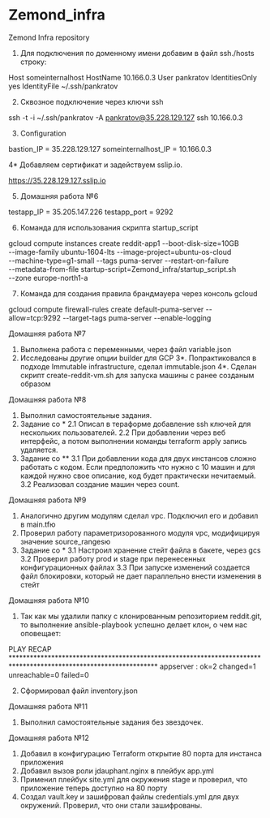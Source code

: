 # Zemond_infra
Zemond Infra repository

1. Для подключения по доменному имени добавим в файл ssh./hosts строку:

Host someinternalhost
        HostName 10.166.0.3
        User pankratov
        IdentitiesOnly yes
        IdentityFile ~/.ssh/pankratov

2. Сквозное подключение через ключи ssh

ssh -t -i ~/.ssh/pankratov -A pankratov@35.228.129.127 ssh 10.166.0.3

3. Configuration

bastion_IP = 35.228.129.127 
someinternalhost_IP = 10.166.0.3

4* Добавляем сертификат и задействуем sslip.io. 

https://35.228.129.127.sslip.io

5. Домашняя работа №6

testapp_IP = 35.205.147.226
testapp_port = 9292

6. Команда для использования скрипта startup_script

gcloud compute instances create reddit-app1 --boot-disk-size=10GB \
--image-family ubuntu-1604-lts --image-project=ubuntu-os-cloud \
--machine-type=g1-small --tags puma-server --restart-on-failure \
--metadata-from-file startup-script=Zemond_infra/startup_script.sh \
--zone europe-north1-a

7. Команда для создания правила брандмауера через консоль gcloud

gcloud compute firewall-rules create default-puma-server --allow=tcp:9292 --target-tags puma-server --enable-logging

Домашняя работа №7

1. Выполнена работа с переменными, через файл variable.json
2. Исследованы другие опции builder для GCP
3*. Попрактиковался в подходе Immutable infrastructure, сделал immutable.json
4*. Сделан скрипт create-reddit-vm.sh для запуска машины с ранее созданым образом

Домашняя работа №8

1. Выполнил самостоятельные задания.
2. Задание со *
	2.1 Описал в тераформе добавление ssh ключей для нескольких пользователей.
	2.2 При добавлении через веб интерфейс, а потом выполнении команды terraform apply запись удаляется.
3. Задание со **
	3.1 При добавлении кода для двух инстансов сложно работать с кодом. Если предположить что нужно с 10 машин и для каждой нужно свое описание, код будет практически нечитаемый.
	3.2 Реализовал создание машин через count.

Домашняя работа №9

1. Аналогично другим модулям сделал vpc. Подключил его и добавил в main.tfю
2. Проверил работу параметризорованного модуля vpc, модифицируя значение source_rangesю 
3. Задание со *
	3.1 Настроил хранение стейт файла в бакете, через gcs
	3.2 Проверил работу prod и stage при перенесенных конфигурационных файлах
	3.3 При запуске изменений создается файл блокировки, который не дает параллельно внести изменения в стейт 

Домашняя работа №10

1. Так как мы удалили папку с клонированным репозиторием reddit.git, то выполнение ansible-playbook успешно делает клон, о чем нас оповещает:

PLAY RECAP *****************************************************************************************************************
appserver                  : ok=2    changed=1    unreachable=0    failed=0  

2. Сформировал файл inventory.json

Домашняя работа №11

1. Выполнил самостоятельные задания без звездочек.

Домашняя работа №12

1. Добавил в конфигурацию Terraform открытие 80 порта для инстанса приложения
2. Добавил вызов роли jdauphant.nginx в плейбук app.yml
3. Применил плейбук site.yml для окружения stage и проверил, что приложение теперь доступно на 80 порту
4. Создал vault.key и зашифровал файлы credentials.yml для двух окружений. Проверил, что они стали зашифрованы.
